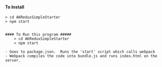 #### To Install #####
	> cd AKReduxSimpleStarter
	> npm start
```

#### To Run this program #####
	> cd AKReduxSimpleStarter
	> npm start

- Goes to package.json.  Runs the 'start' script which calls webpack
- Webpack compiles the code into bundle.js and runs index.html on the server.

```

